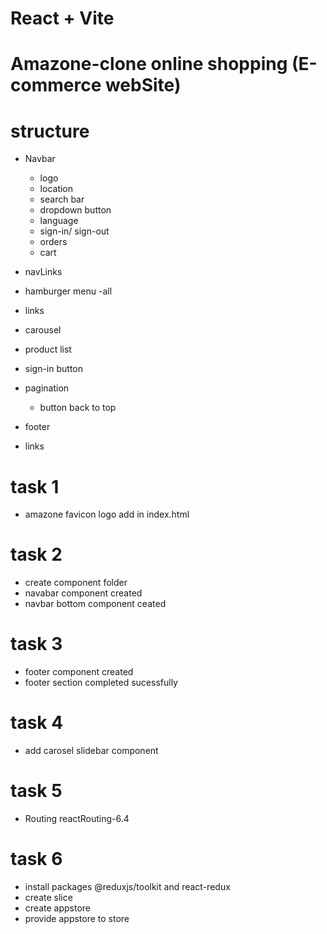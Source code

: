 # React + Vite

# Amazone-clone online shopping (E-commerce webSite)

# structure
- Navbar
    - logo
    - location
    - search bar
     - dropdown button
    - language
    - sign-in/ sign-out
    - orders
    - cart

- navLinks
 - hamburger menu
    -all
 - links

- carousel

- product list

- sign-in button

- pagination 
    - button back to top

- footer
 - links

# task 1
- amazone favicon logo add in index.html

# task 2
- create component folder
- navabar component created
- navbar bottom component ceated

# task 3
- footer component created
- footer section completed sucessfully

# task 4 
- add carosel slidebar component

# task 5 
- Routing reactRouting-6.4 

# task 6
- install packages @reduxjs/toolkit and react-redux
- create slice
- create appstore
- provide appstore to store
